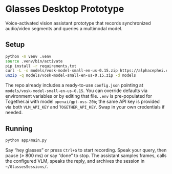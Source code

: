 # Glasses Desktop Prototype

Voice-activated vision assistant prototype that records synchronized audio/video segments and queries a multimodal model.

## Setup

```bash
python -m venv .venv
source .venv/bin/activate
pip install -r requirements.txt
curl -L -o models/vosk-model-small-en-us-0.15.zip https://alphacephei.com/vosk/models/vosk-model-small-en-us-0.15.zip
unzip -q models/vosk-model-small-en-us-0.15.zip -d models
```

The repo already includes a ready-to-use `config.json` pointing at `models/vosk-model-small-en-us-0.15`. You can override defaults via environment variables or by editing that file. `.env` is pre-populated for Together.ai with model `openai/gpt-oss-20b`; the same API key is provided via both `VLM_API_KEY` and `TOGETHER_API_KEY`. Swap in your own credentials if needed.

## Running

```bash
python app/main.py
```

Say “hey glasses” or press `Ctrl+G` to start recording. Speak your query, then pause (≥ 800 ms) or say “done” to stop. The assistant samples frames, calls the configured VLM, speaks the reply, and archives the session in `~/GlassesSessions/`.
